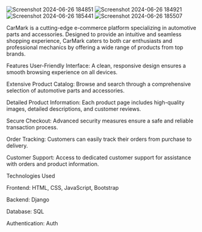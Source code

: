 ![Screenshot 2024-06-26 184851](https://github.com/KrushnakantKulkarni/Car_Mark/assets/158011681/e5936314-77b9-4034-9e70-28018af41911)
![Screenshot 2024-06-26 184921](https://github.com/KrushnakantKulkarni/Car_Mark/assets/158011681/6ff1ca0a-3239-4e1d-b840-fb21228ef848)
![Screenshot 2024-06-26 185441](https://github.com/KrushnakantKulkarni/Car_Mark/assets/158011681/967e2ce6-0d7d-4d81-8f6e-70e436125529)
![Screenshot 2024-06-26 185507](https://github.com/KrushnakantKulkarni/Car_Mark/assets/158011681/8a4634df-6b73-4ff6-9dfb-3a17deee12ee)




CarMark is a cutting-edge e-commerce platform specializing in automotive parts and accessories. Designed to provide an intuitive and seamless shopping experience, CarMark caters to both car enthusiasts and professional mechanics by offering a wide range of products from top brands.

Features
User-Friendly Interface: A clean, responsive design ensures a smooth browsing experience on all devices.

Extensive Product Catalog: Browse and search through a comprehensive selection of automotive parts and accessories.

Detailed Product Information: Each product page includes high-quality images, detailed descriptions, and customer reviews.

Secure Checkout: Advanced security measures ensure a safe and reliable transaction process.

Order Tracking: Customers can easily track their orders from purchase to delivery.

Customer Support: Access to dedicated customer support for assistance with orders and product information.

Technologies Used 

Frontend: HTML, CSS, JavaScript, Bootstrap

Backend: Django

Database: SQL

Authentication:  Auth


